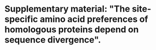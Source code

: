 # Supplementary material: "The site-specific amino acid preferences of homologous proteins depend on sequence divergence".
